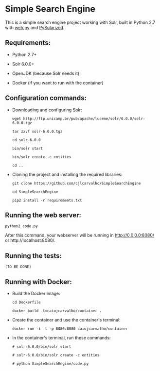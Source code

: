 Simple Search Engine
===

This is a simple search engine project working with Solr, built in Python 2.7 with [web.py](http://webpy.org/) and [PySolarized](https://github.com/izacus/pysolarized).

Requirements:
---

* Python 2.7+

* Solr 6.0.0+

* OpenJDK (because Solr needs it)
 
* Docker (if you want to run with the container)

Configuration commands:
---

* Downloading and configuring Solr:

    `wget http://ftp.unicamp.br/pub/apache/lucene/solr/6.0.0/solr-6.0.0.tgz`

    `tar zxvf solr-6.0.0.tgz`

    `cd solr-6.0.0`
 
    `bin/solr start`

    `bin/solr create -c entities`

    `cd ..`

* Cloning the project and installing the required libraries:
 
    `git clone https://github.com/cjlcarvalho/SimpleSearchEngine`

    `cd SimpleSearchEngine`

    `pip2 install -r requirements.txt`


Running the web server:
---

`python2 code.py`

After this command, your webserver will be running in http://0.0.0.0:8080/ or http://localhost:8080/.


Running the tests:
---

`(TO BE DONE)`


Running with Docker:
---

* Build the Docker image:

    `cd Dockerfile`
    
    `docker build -t=caiojcarvalho/container .`

* Create the container and use the container's terminal:

    `docker run -i -t -p 8080:8080 caiojcarvalho/container`

* In the container's terminal, run these commands:

    `# solr-6.0.0/bin/solr start`
    
    `# solr-6.0.0/bin/solr create -c entities`
    
    `# python SimpleSearchEngine/code.py`
